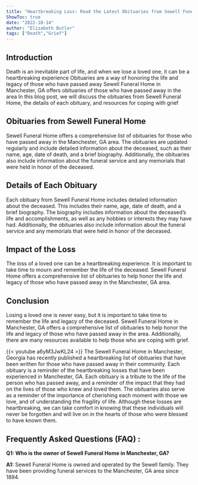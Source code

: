 ```yaml
---
title: "Heartbreaking Loss: Read the Latest Obituaries from Sewell Funeral Home in Manchester, GA"
ShowToc: true 
date: "2022-10-14"
author: "Elizabeth Butler" 
tags: ["Death","Grief"]
---
```

## Introduction 

Death is an inevitable part of life, and when we lose a loved one, it can be a heartbreaking experience Obituaries are a way of honoring the life and legacy of those who have passed away Sewell Funeral Home in Manchester, GA offers obituaries of those who have passed away in the area In this blog post, we will discuss the obituaries from Sewell Funeral Home, the details of each obituary, and resources for coping with grief 

## Obituaries from Sewell Funeral Home 

Sewell Funeral Home offers a comprehensive list of obituaries for those who have passed away in the Manchester, GA area. The obituaries are updated regularly and include detailed information about the deceased, such as their name, age, date of death, and a brief biography. Additionally, the obituaries also include information about the funeral service and any memorials that were held in honor of the deceased. 

## Details of Each Obituary 

Each obituary from Sewell Funeral Home includes detailed information about the deceased. This includes their name, age, date of death, and a brief biography. The biography includes information about the deceased’s life and accomplishments, as well as any hobbies or interests they may have had. Additionally, the obituaries also include information about the funeral service and any memorials that were held in honor of the deceased. 

## Impact of the Loss 

The loss of a loved one can be a heartbreaking experience. It is important to take time to mourn and remember the life of the deceased. Sewell Funeral Home offers a comprehensive list of obituaries to help honor the life and legacy of those who have passed away in the Manchester, GA area. 

## Conclusion 

Losing a loved one is never easy, but it is important to take time to remember the life and legacy of the deceased. Sewell Funeral Home in Manchester, GA offers a comprehensive list of obituaries to help honor the life and legacy of those who have passed away in the area. Additionally, there are many resources available to help those who are coping with grief.

{{< youtube a6yM3JwKL24 >}} 
The Sewell Funeral Home in Manchester, Georgia has recently published a heartbreaking list of obituaries that have been written for those who have passed away in their community. Each obituary is a reminder of the heartbreaking losses that have been experienced in Manchester, GA. Each obituary is a tribute to the life of the person who has passed away, and a reminder of the impact that they had on the lives of those who knew and loved them. The obituaries also serve as a reminder of the importance of cherishing each moment with those we love, and of understanding the fragility of life. Although these losses are heartbreaking, we can take comfort in knowing that these individuals will never be forgotten and will live on in the hearts of those who were blessed to have known them.

## Frequently Asked Questions (FAQ) :
**Q1: Who is the owner of Sewell Funeral Home in Manchester, GA?**

**A1:** Sewell Funeral Home is owned and operated by the Sewell family. They have been providing funeral services to the Manchester, GA area since 1894.



